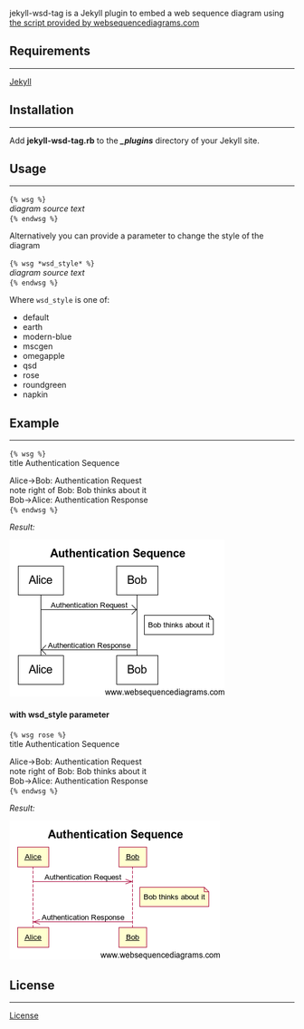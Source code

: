 jekyll-wsd-tag is a Jekyll plugin to embed a web sequence diagram using [the script provided by websequencediagrams.com](http://www.websequencediagrams.com)

## Requirements
---

[Jekyll](https://github.com/mojombo/jekyll)

## Installation
---

Add **jekyll-wsd-tag.rb** to the _**\_plugins**_ directory of your Jekyll site.

## Usage
---

`{% wsg %}`  
*diagram source text*  
`{% endwsg %}`  

Alternatively you can provide a parameter to change the style of the diagram

`{% wsg *wsd_style* %}`  
*diagram source text*  
`{% endwsg %}`

Where `wsd_style` is one of:

* default
* earth
* modern-blue
* mscgen
* omegapple
* qsd
* rose
* roundgreen
* napkin

## Example
---

`{% wsg %}`  
title Authentication Sequence  
  
Alice->Bob: Authentication Request  
note right of Bob: Bob thinks about it  
Bob->Alice: Authentication Response  
`{% endwsg %}`  
  
_Result:_  

<img src="default.png"/>

#### with wsd_style parameter

`{% wsg rose %}`  
title Authentication Sequence  
  
Alice->Bob: Authentication Request  
note right of Bob: Bob thinks about it  
Bob->Alice: Authentication Response  
`{% endwsg %}`  
  
_Result:_  

<img src="rose.png"/>

## License
---

[License](jekyll-wsd-tag/blob/master/LICENSE)